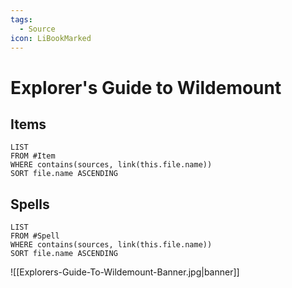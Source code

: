 ```yaml
---
tags:
  - Source
icon: LiBookMarked
---
```


# Explorer's Guide to Wildemount

## Items

```dataview
LIST
FROM #Item 
WHERE contains(sources, link(this.file.name))
SORT file.name ASCENDING
```

## Spells

```dataview
LIST
FROM #Spell
WHERE contains(sources, link(this.file.name))
SORT file.name ASCENDING
```

![[Explorers-Guide-To-Wildemount-Banner.jpg|banner]]
